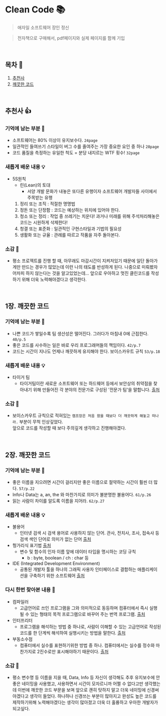 # Clean Code 📚
> 애자일 소프트웨어 장인 정신 

> 전자책으로 구매해서, pdf페이지와 실제 페이지를 함께 기입

<br>

## 목차 📝
1. [추천사](##-추천사-👍)
2. [깨끗한 코드](##-1장.-깨끗한-코드)

<br>

## 추천사 👍
### 기억에 남는 부분 🤩
- 소프트웨어는 80% 이상이 유지보수다. ``24page``
- 일관적인 들여쓰기 스타일이 버그 수를 줄여주는 가장 중요한 요인 중 하나 ``28page``
- 코드 품질을 측정하는 유일한 척도 = 분당 내지르는 WTF 횟수! ``32page``

### 새롭게 배운 내용 💡
- 5S원칙
  - 린(Lean)의 토대
    - 서양 개발 문화가 내놓은 또다른 유행이자 소프트웨어 개발자들 사이에서 주목받는 유행
  1.  정리 또는 조직 : 적절한 명명법
  2.  정돈 또는 단정함 : 코드는 예상하는 위치에 있어야 한다.
  3.  청소 또는 정리 : 작업 중 쓰레기는 치운다! 과거나 미래를 위해 주석처리해놓은 코드는 시원하게 삭제한다!
  4.  청결 또는 표준화 : 일관적인 구현스타일과 기법의 필요성
  5.  생활화 또는 규율 : 관례를 따르고 작품을 자주 돌아본다.

### 소감 💬
- 평소 프로젝트를 진행 할 때, 아무래도 마감시간이 지켜저있기 때문에 일단 돌아가게만 만드는 경우가 많았는데 이런 나의 태도를 반성하게 된다. 나중으로 미뤄봤자 어차피 하지 않는다는 것을 알고있었는데... 앞으로 우아하고 멋진 클린코드를 작성하기 위해 더욱 노력해야겠다고 생각한다.



<br>

## 1장. 깨끗한 코드 

### 기억에 남는 부분 🤩
- 나쁜 코드가 쌓일수록 팀 생산성은 떨어진다. 그러다가 마침내 0에 근접한다. ``40/p.5``
- 좋은 코드를 사수하는 일은 바로 우리 프로그래머들의 책임이다. ``42/p.7``
- 코드는 시간이 지나도 언제나 깨끗하게 유지해야 한다. 보이스카우트 규칙 ``53/p.18``

### 새롭게 배운 내용 💡
- 타이거 팀
  - 타이거팀이란 새로운 소프트웨어 또는 하드웨어 등에서 보안상의 취약점을
찾아내기 위해 만들어진 각 분야의 전문가로 구성된 '전문가 팀'을 말합니다. [출처](http://www.tigerteam.kr/)

### 소감 💬
- 보이스카우트 규칙으로 적혀있는 ``캠프장은 처음 왔을 때보다 더 깨끗하게 해놓고 떠나라.`` 부분이 무척 인상깊었다. <br>앞으로 코드를 작성할 때 보다 주의깊게 생각하고 진행해야겠다.

<br>

## 2장. 깨끗한 코드 

### 기억에 남는 부분 🤩
- 좋은 이름을 지으려면 시간이
걸리지만 좋은 이름으로 절약하는 시간이 훨씬 더 많다. ``57/p.22``
- Info나 Data는 a, an, the
와 마찬가지로 의미가 불분명한 불용어다. ``61/p.26``
- 읽는 사람이 차이를 알도록 이름을 지어라. ``62/p.27``

### 새롭게 배운 내용 💡
- 불용어
  - 인터넷 검색 시 검색 용어로 사용하지 않는 단어. 관사, 전치사, 조사, 접속사 등 검색 색인 단어로 의미가 없는 단어 [출처](https://terms.naver.com/entry.naver?docId=857191&cid=50371&categoryId=50371)
- 헝가리식 표기법 [출처](https://namu.wiki/w/%ED%97%9D%EA%B0%80%EB%A6%AC%EC%95%88%20%ED%91%9C%EA%B8%B0%EB%B2%95)
  - 변수 및 함수의 인자 이름 앞에 데이터 타입을 명시하는 코딩 규칙
    - b : byte, boolean / ch : char 등
- IDE (Integrated Development Environment)
  - 공통된 개발자 툴을 하나의 그래픽 사용자 인터페이스로 결합하는 애플리케이션을 구축하기 위한 소프트웨어 [출처](https://www.redhat.com/ko/topics/middleware/what-is-ide)
### 다시 한번 찾아본 내용 🔎
- 컴파일러
  -  고급언어로 쓰인 프로그램을 그와 의미적으로 동등하며 컴퓨터에서 즉시 실행될 수 있는 형태의 목적 프로그램으로 바꾸어 주는 번역 프로그램. [출처](https://terms.naver.com/entry.naver?cid=40942&docId=1149675&categoryId=32837)
- 인터프리터
  - 프로그램을 해석하는 방법 중 하나로, 사람이 이해할 수 있는 고급언어로 작성된 코드를 한 단계씩 해석하여 실행시키는 방법을 말한다. [출처](https://terms.naver.com/entry.naver?cid=40942&docId=3434801&categoryId=32838)
- 부동소수점
  - 컴퓨터에서 실수를 표현하기위한 방법 중 하나. 컴퓨터에서는 실수를 정수와 마찬가지로 2진수로만 표시해야하기 때문이다. [출처](http://www.tcpschool.com/cpp/cpp_datatype_floatingPointNumber) 


### 소감 💬
- 평소 변수명 등 이름을 지을 때, Data, Info 등 자신이 생각해도 추후 유지보수에 안좋은 네이밍을 사용했고, 사용하면서 시간이 모자르니까 어쩔 수 없다고만 생각했는데 이번에 깨끗한 코드 부문을 보며 앞으로 괜히 탓하지 말고 더욱 네이밍에 신경써야겠다고 생각이 들었다. 하나하나 신경쓰는 부분이 많아지고 완성도 높은 코드를 제작하기위해 노력해야겠다는 생각이 많아졌고 더욱 더 훌륭하고 우아한 개발자가 되고싶다.

